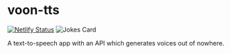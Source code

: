 # voon-tts
[![Netlify Status](https://api.netlify.com/api/v1/badges/93f30fc2-b222-4e90-9914-758911323b5c/deploy-status)](https://app.netlify.com/sites/voontalk/deploys)
![Jokes Card](https://readme-jokes.vercel.app/api)

A text-to-speech app with an API which generates voices out of nowhere.
